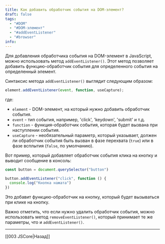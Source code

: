 ```yaml
---
title: Как добавить обработчик события на DOM-элемент?
draft: false
tags:
  - "#DOM"
  - "#DOM-элемент"
  - "#addEventListener"
  - "#browser"
info:
---
```

Для добавления обработчика события на DOM-элемент в JavaScript, можно использовать метод `addEventListener()`. Этот метод позволяет добавить функцию-обработчик события для определенного события на определенный элемент.

Синтаксис метода `addEventListener()` выглядит следующим образом:

```javascript
element.addEventListener(event, function, useCapture);
```

где:

- `element` - DOM-элемент, на который нужно добавить обработчик события.
- `event` - тип события, например, 'click', 'keydown', 'submit' и т.д.
- `function` - функция-обработчик события, которая будет вызвана при наступлении события.
- `useCapture` - необязательный параметр, который указывает, должен ли обработчик события быть вызван в фазе перехвата (`true`) или в фазе всплытия (`false`, по умолчанию).

Вот пример, который добавляет обработчик события клика на кнопку и выводит сообщение в консоль:

```javascript
const button = document.querySelector("button")

button.addEventListener("click", function () {
  console.log("Кнопка нажата")
})
```

Это добавит функцию-обработчик на кнопку, который будет вызываться при клике на кнопку.

Важно отметить, что если нужно удалить обработчик события, можно использовать метод `removeEventListener()`, который принимает те же параметры, что и `addEventListener()`.

---

[[003 JSCore|Назад]]